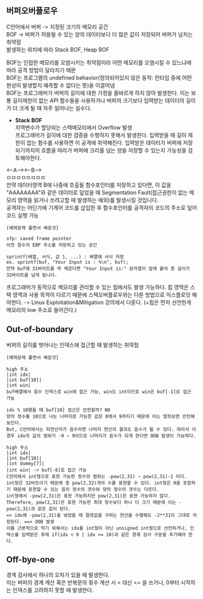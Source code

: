 ## 버퍼오버플로우  
C언어에서 버퍼 -> 지정된 크기의 메모리 공간  
BOF -> 버퍼가 허용될 수 있는 양의 데이터보다 더 많은 값이 저장되어 버퍼가 넘치는 취약점  
발생하는 위치에 따라 Stack BOF, Heap BOF  

BOF는 인접한 메모리를 오염시키는 취약점이라 어떤 메모리를 오염시킬 수 있느냐에 따라 공격 방법이 달라지기 때문  
BOF는 프로그램의 undefined behavior(정의되어있지 않은 동작: 런타임 중에 어떤 현상이 발생할지 예측할 수 없다는 뜻)을 이끌어냄  
BOF는 프로그래머가 버퍼의 길이에 대한 가정을 올바르게 하지 않아 발생한다. 이는 보통 길이제한이 없는 API 함수들을 사용하거나 버퍼의 크기보다 입력받는 데이터의 길이가 더 크게 될 때 자주 일어나는 실수다.

- **Stack BOF**  
지역변수가 할당되는 스택메모리에서 Overflow 발생  
프로그래머가 길이에 대한 검증을 수행하지 못해서 발생한다. 입력받을 때 길이 제한이 없는 함수를 사용하면 이 공격에 취약해진다. 입력받은 데이터가 버퍼에 저장되기까지의 흐름을 따라가 버퍼에 크리를 넘는 양을 저장할 수 있는지 가능성을 검토해야한다.  

<--A--><--B-->  
ㅁㅁㅁㅁㅁㅁㅁㅁ  
만약 데이터영역 B에 나중에 호출될 함수포인터를 저장하고 있다면, 이 값을 "AAAAAAAA"와 같은 데이터로 덮었을 때 Segmentation Fault(접근권한이 없는 메모리 영역을 읽거나 쓰려고할 때 발생하는 예외)를 발생시킬 것입니다.  
공격자는 어딘가에 기계어 코드를 삽입한 후 함수포인터를 공격자의 코드의 주소로 덮어 코드 실행 가능  

```
[예제문제 풀면서 배운것]

sfp: saved frame pointer  
이전 함수의 EBP 주소를 저장하고 있는 공간  

sprintf(배열, 서식, 값 1, ...) : 배열에 서식 저장  
ex. sprintf(buf, "Your Input is : %\n", buf);  
만약 buf에 31바이트를 꽉 채운다면 "Your Input is:" 문자열이 앞에 붙어 총 길이가 32바이트를 넘게 됩니다.  
```

프로그래머가 동적으로 메모리를 관리할 수 있는 힙에서도 발생 가능하다. 힙 영역은 스택 영역과 사용 목적이 다르기 때문에 스택오버플로우와는 다른 방법으로 익스플로잇 해야한다. -> Linux Exploitation&Mitigation 강의에서 다룬다. (+힙은 먼저 선언한게 메모리의 low 주소로 들어간다.)


## Out-of-boundary  
버퍼의 길이를 벗어나는 인덱스에 접근할 때 발생하는 취약점  

```
[예제문제 풀면서 배운것]

high 주소  
|int idx|  
|int buf[10]|  
|int win|  
buf배열에서 음수 인덱스로 win에 접근 가능, win도 int이므로 win은 buf[-1]로 접근 가능  

idx % 10했을 때 buf[10] 접근은 안전할까? NO  
양의 정수를 10으로 나눈 나머지로 가능한 값은 0에서 9까지기 때문에 이는 얼핏보면 안전해보인다.  
But, C언어에서는 피연산자가 음수라면 나머지 연산의 결과도 음수가 될 수 있다. 따라서 이 경우 idx의 값의 범위가 -9 ~ 9이므로 나머지가 음수가 되게 한다면 OOB 발생이 가능하다.  

high 주소  
|int idx|  
|int buf[10]|  
|int dummy[7]|  
|int win| -> buf[-8]로 접근 가능  
C언어에서 int형으로 표현 가능한 정수의 범위는 -pow(2,31) ~ pow(2,31)-1 이다.  
int형은 32비트이기 때문에 총 pow(2,32)개의 수를 표현할 수 있다. int형은 0을 포함하기 때문에 포현할 수 있는 음의 정수의 갯수와 양의 정수의 갯수는 다르다.  
int형에서 -pow(2,31)은 표현 가능하지만 pow(2,31)은 표현 가능하지 않다.  
Therefore, pow(2,31)은 표현 가능한 최대 정수보다 하나 더 크기 때문에 이는 -pow(2,31)과 같은 값이 된다.  
=> idx에 -pow(2,31)을 넣었을 때 절댓값을 구하는 연산을 수행해도 -2**31이 그대로 저장된다. ==> OOB 발생  
이를 근본적으로 막기 위해서는 idx를 int형이 아닌 unsigned int형으로 선언하거나, 인덱스를 입력받은 후에 if(idx < 0 | idx >= 10)과 같은 경계 검사 구문을 추가해야 한다.  
```

## Off-bye-one  
경계 검사에서 하나의 오차가 있을 때 발생한다.  
이는 버퍼의 경계 계산 혹은 반복문의 횟수 계산 시 < 대신 <= 을 쓰거나, 0부터 시작하는 인덱스를 고려하지 못할 때 발생한다.

